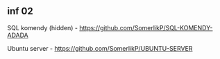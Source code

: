 inf 02
---
SQL komendy (hidden) - https://github.com/SomerlikP/SQL-KOMENDY-ADADA

Ubuntu server - https://github.com/SomerlikP/UBUNTU-SERVER

